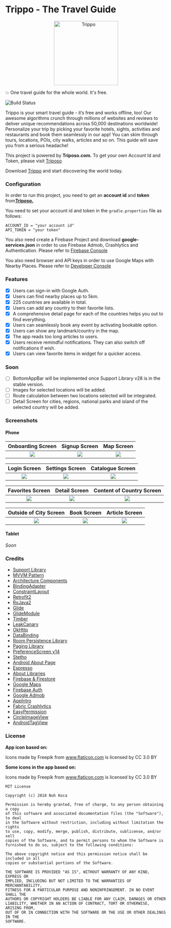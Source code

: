 # Trippo - The Travel Guide

<p align="center"><img src="https://github.com/nuhkoca/Trippo-The_Travel_Guide/blob/master/app/src/main/res/mipmap-xxxhdpi/ic_launcher_round.png" alt="Trippo" height="200px"></p>

:boom: One travel guide for the whole world. It's free.

![Build Status](https://github.com/nuhkoca/Trippo-The_Travel_Guide/workflows/Trippo/badge.svg)

Trippo is your smart travel guide - it’s free and works offline, too! Our awesome algorithms crunch through millions of websites and reviews to deliver unique recommendations across 50,000 destinations worldwide! Personalize your trip by picking your favorite hotels, sights, activities and restaurants and book them seamlessly in our app! You can skim through tours, locations, POIs, city walks, articles and so on. This guide will save you from a serious headache!

This project is powered by **Triposo.com.** To get your own Account Id and Token, please visit [Triposo](https://www.triposo.com/)

Download [Trippo](https://play.google.com/store/apps/details?id=com.nuhkoca.trippo) and start discovering the world today.

### Configuration

In order to run this project, you need to get an **account id** and **token** from[**Triposo.**](https://www.triposo.com/api/)

You need to set your account id and token in the `gradle.properties` file as follows:

    ACCOUNT_ID = "your account id"
    API_TOKEN = "your token"

You also need create a Firebase Project and download **google-services.json**
in order to use Firebase Admob, Crashlytics and Authentication. Please refer to [Firebase Console](https://console.firebase.google.com/u/0/)

You also need browser and API keys in order to use Google Maps with Nearby Places. Please refer to [Developer Console](https://console.developers.google.com/)

### Features

- [x] Users can sign-in with Google Auth.
- [x] Users can find nearby places up to 5km.
- [x] 225 countries are available in total.
- [x] Users can add any country to their favorite lists.
- [x] A comprehensive detail page for each of the countries helps you out to find everything.
- [x] Users can seamlessly book any event by activating bookable option.
- [x] Users can show any landmark/country in the map.
- [x] The app reads too long articles to users.
- [x] Users receive remindful notifications. They can also switch off notifications if wish.
- [x] Users can view favorite items in widget for a quicker access.

### Soon

- [ ] BottomAppBar will be implemented once Support Library v28 is in the stable version.
- [ ] Images for selected locations will be added.
- [ ] Route calculation between two locations selected will be integrated.
- [ ] Detail Screen for cities, regions, national parks and island of the selected country will be added.

### Screenshots

#### Phone

Onboarding Screen             |  Signup Screen |  Map Screen
:-------------------------:|:-------------------------:|:-------------------------:
![](art/1.png)  |  ![](art/2.png) |  ![](art/3.png)

Login Screen             |  Settings Screen |  Catalogue Screen
:-------------------------:|:-------------------------:|:-------------------------:
![](art/4.png)  |  ![](art/6.png) |  ![](art/7.png)

Favorites Screen             |  Detail Screen |  Content of Country Screen
:-------------------------:|:-------------------------:|:-------------------------:
![](art/8.png)  |  ![](art/9.png) |  ![](art/10.png)

Outside of City Screen             |  Book Screen |  Article Screen
:-------------------------:|:-------------------------:|:-------------------------:
![](art/11.png)  |  ![](art/12.png) |  ![](art/13.png)

#### Tablet
_Soon_

### Credits

* [Support Library](https://developer.android.com/topic/libraries/support-library/)
* [MVVM Pattern](https://github.com/googlesamples/android-architecture)
* [Architecture Components](https://developer.android.com/topic/libraries/architecture/)
* [BindingAdapter](https://developer.android.com/reference/android/databinding/BindingAdapter.html)
* [ConstraintLayout](https://developer.android.com/training/constraint-layout/)
* [Retrofit2](https://github.com/square/retrofit)
* [RxJava2](https://github.com/ReactiveX/RxJava)
* [Glide](https://github.com/bumptech/glide)
* [GlideModule](http://bumptech.github.io/glide/doc/generatedapi.html#availability)
* [Timber](https://github.com/JakeWharton/timber)
* [LeakCanary](https://github.com/square/leakcanary)
* [OkHttp](https://github.com/square/okhttp)
* [DataBinding](https://developer.android.com/topic/libraries/data-binding/index.html)
* [Room Persistence Library](https://github.com/googlecodelabs/android-room-with-a-view)
* [Paging Library](https://developer.android.com/topic/libraries/architecture/paging/)
* [PreferenceScreen v14](https://developer.android.com/reference/android/preference/Preference)
* [Stetho](http://facebook.github.io/stetho/)
* [Android About Page](https://github.com/medyo/android-about-page)
* [Espresso](https://github.com/googlesamples/android-testing)
* [About Libraries](https://github.com/mikepenz/AboutLibraries)
* [Firebase & Firestore](https://firebase.google.com/docs/firestore/)
* [Google Maps](https://developers.google.com/maps/documentation/android-sdk/intro)
* [Firebase Auth](https://firebase.google.com/docs/auth/)
* [Google Admob](https://www.google.com/admob/)
* [AppIntro](https://github.com/apl-devs/AppIntro)
* [Fabric Crashlytics](https://fabric.io/kits/android/crashlytics)
* [EasyPermission](https://github.com/googlesamples/easypermissions)
* [CircleImageView](https://github.com/hdodenhof/CircleImageView)
* [AndroidTagView](https://github.com/whilu/AndroidTagView)


### License

**App icon based on:**

Icons made by Freepik from www.flaticon.com is licensed by CC 3.0 BY

**Some icons in the app based on:**

Icons made by Freepik from www.flaticon.com is licensed by CC 3.0 BY

```
MIT License

Copyright (c) 2018 Nuh Koca

Permission is hereby granted, free of charge, to any person obtaining a copy
of this software and associated documentation files (the "Software"), to deal
in the Software without restriction, including without limitation the rights
to use, copy, modify, merge, publish, distribute, sublicense, and/or sell
copies of the Software, and to permit persons to whom the Software is
furnished to do so, subject to the following conditions:

The above copyright notice and this permission notice shall be included in all
copies or substantial portions of the Software.

THE SOFTWARE IS PROVIDED "AS IS", WITHOUT WARRANTY OF ANY KIND, EXPRESS OR
IMPLIED, INCLUDING BUT NOT LIMITED TO THE WARRANTIES OF MERCHANTABILITY,
FITNESS FOR A PARTICULAR PURPOSE AND NONINFRINGEMENT. IN NO EVENT SHALL THE
AUTHORS OR COPYRIGHT HOLDERS BE LIABLE FOR ANY CLAIM, DAMAGES OR OTHER
LIABILITY, WHETHER IN AN ACTION OF CONTRACT, TORT OR OTHERWISE, ARISING FROM,
OUT OF OR IN CONNECTION WITH THE SOFTWARE OR THE USE OR OTHER DEALINGS IN THE
SOFTWARE.
```

